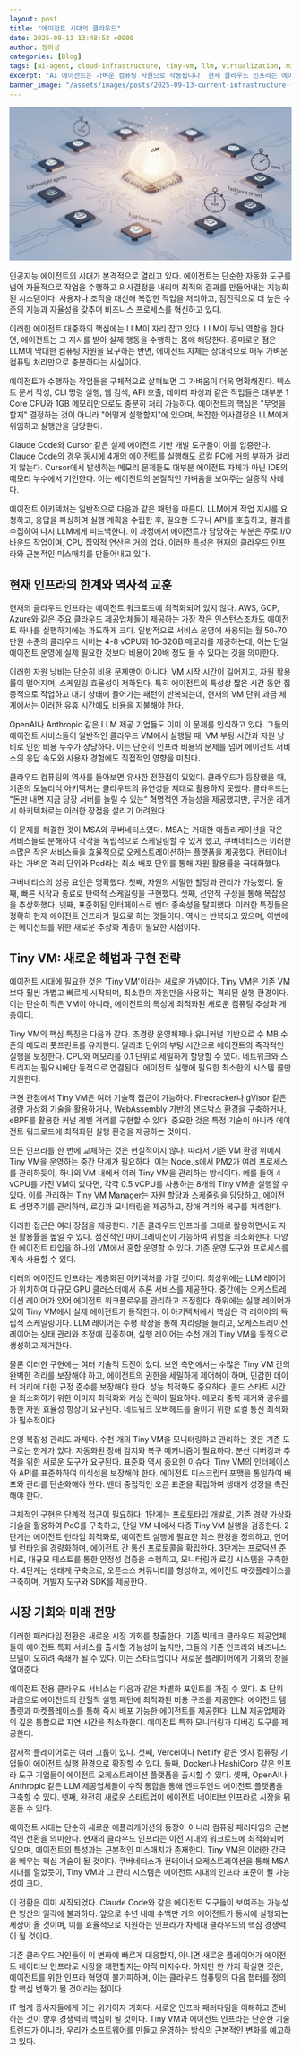 ```yaml
---
layout: post
title: "에이전트 시대의 클라우드"
date: 2025-09-13 13:48:53 +0900
author: 정하성
categories: [Blog]
tags: [ai-agent, cloud-infrastructure, tiny-vm, llm, virtualization, microservices, kubernetes, computing-efficiency]
excerpt: "AI 에이전트는 가벼운 컴퓨팅 자원으로 작동됩니다. 현재 클라우드 인프라는 에이전트에 최적화되어 있지 않습니다. 역사적으로 MSA와 쿠버네티스가 인프라 혁신을 이끌었습니다. 에이전트에 맞는 'Tiny VM'이 필요합니다."
banner_image: "/assets/images/posts/2025-09-13-current-infrastructure-limitations-and-historical-lessons.jpg"
---
```


![](/assets/images/posts/2025-09-13-current-infrastructure-limitations-and-historical-lessons.jpg)

인공지능 에이전트의 시대가 본격적으로 열리고 있다. 에이전트는 단순한 자동화 도구를 넘어 자율적으로 작업을 수행하고 의사결정을 내리며 최적의 결과를 만들어내는 지능화된 시스템이다. 사용자나 조직을 대신해 복잡한 작업을 처리하고, 점진적으로 더 높은 수준의 지능과 자율성을 갖추며 비즈니스 프로세스를 혁신하고 있다.

이러한 에이전트 대중화의 핵심에는 LLM이 자리 잡고 있다. LLM이 두뇌 역할을 한다면, 에이전트는 그 지시를 받아 실제 행동을 수행하는 몸에 해당한다. 흥미로운 점은 LLM이 막대한 컴퓨팅 자원을 요구하는 반면, 에이전트 자체는 상대적으로 매우 가벼운 컴퓨팅 처리만으로 충분하다는 사실이다.

에이전트가 수행하는 작업들을 구체적으로 살펴보면 그 가벼움이 더욱 명확해진다. 텍스트 문서 작성, CLI 명령 실행, 웹 검색, API 호출, 데이터 파싱과 같은 작업들은 대부분 1 Core CPU와 1GB 메모리만으로도 충분히 처리 가능하다. 에이전트의 핵심은 "무엇을 할지" 결정하는 것이 아니라 "어떻게 실행할지"에 있으며, 복잡한 의사결정은 LLM에게 위임하고 실행만을 담당한다.

Claude Code와 Cursor 같은 실제 에이전트 기반 개발 도구들이 이를 입증한다. Claude Code의 경우 동시에 4개의 에이전트를 실행해도 로컬 PC에 거의 부하가 걸리지 않는다. Cursor에서 발생하는 메모리 문제들도 대부분 에이전트 자체가 아닌 IDE의 메모리 누수에서 기인한다. 이는 에이전트의 본질적인 가벼움을 보여주는 실증적 사례다.

에이전트 아키텍처는 일반적으로 다음과 같은 패턴을 따른다. LLM에게 작업 지시를 요청하고, 응답을 파싱하여 실행 계획을 수립한 후, 필요한 도구나 API를 호출하고, 결과를 수집하여 다시 LLM에게 피드백한다. 이 과정에서 에이전트가 담당하는 부분은 주로 I/O 바운드 작업이며, CPU 집약적 연산은 거의 없다. 이러한 특성은 현재의 클라우드 인프라와 근본적인 미스매치를 만들어내고 있다.

## 현재 인프라의 한계와 역사적 교훈

현재의 클라우드 인프라는 에이전트 워크로드에 최적화되어 있지 않다. AWS, GCP, Azure와 같은 주요 클라우드 제공업체들이 제공하는 가장 작은 인스턴스조차도 에이전트 하나를 실행하기에는 과도하게 크다. 일반적으로 서비스 운영에 사용되는 월 50-70만원 수준의 클라우드 서버는 4-8 vCPU와 16-32GB 메모리를 제공하는데, 이는 단일 에이전트 운영에 실제 필요한 것보다 비용이 20배 정도 들 수 있다는 것을 의미한다.

이러한 자원 낭비는 단순히 비용 문제만이 아니다. VM 시작 시간이 길어지고, 자원 활용률이 떨어지며, 스케일링 효율성이 저하된다. 특히 에이전트의 특성상 짧은 시간 동안 집중적으로 작업하고 대기 상태에 들어가는 패턴이 반복되는데, 현재의 VM 단위 과금 체계에서는 이러한 유휴 시간에도 비용을 지불해야 한다.

OpenAI나 Anthropic 같은 LLM 제공 기업들도 이미 이 문제를 인식하고 있다. 그들의 에이전트 서비스들이 일반적인 클라우드 VM에서 실행될 때, VM 부팅 시간과 자원 낭비로 인한 비용 누수가 상당하다. 이는 단순히 인프라 비용의 문제를 넘어 에이전트 서비스의 응답 속도와 사용자 경험에도 직접적인 영향을 미친다.

클라우드 컴퓨팅의 역사를 돌아보면 유사한 전환점이 있었다. 클라우드가 등장했을 때, 기존의 모놀리식 아키텍처는 클라우드의 유연성을 제대로 활용하지 못했다. 클라우드는 "돈만 내면 지금 당장 서버를 늘릴 수 있는" 혁명적인 가능성을 제공했지만, 무거운 레거시 아키텍처로는 이러한 장점을 살리기 어려웠다.

이 문제를 해결한 것이 MSA와 쿠버네티스였다. MSA는 거대한 애플리케이션을 작은 서비스들로 분해하여 각각을 독립적으로 스케일링할 수 있게 했고, 쿠버네티스는 이러한 수많은 작은 서비스들을 효율적으로 오케스트레이션하는 플랫폼을 제공했다. 컨테이너라는 가벼운 격리 단위와 Pod라는 최소 배포 단위를 통해 자원 활용률을 극대화했다.

쿠버네티스의 성공 요인은 명확했다. 첫째, 자원의 세밀한 할당과 관리가 가능했다. 둘째, 빠른 시작과 종료로 탄력적 스케일링을 구현했다. 셋째, 선언적 구성을 통해 복잡성을 추상화했다. 넷째, 표준화된 인터페이스로 벤더 종속성을 탈피했다. 이러한 특징들은 정확히 현재 에이전트 인프라가 필요로 하는 것들이다. 역사는 반복되고 있으며, 이번에는 에이전트를 위한 새로운 추상화 계층이 필요한 시점이다.

## Tiny VM: 새로운 해법과 구현 전략

에이전트 시대에 필요한 것은 'Tiny VM'이라는 새로운 개념이다. Tiny VM은 기존 VM보다 훨씬 가볍고 빠르게 시작되며, 최소한의 자원만을 사용하는 격리된 실행 환경이다. 이는 단순히 작은 VM이 아니라, 에이전트의 특성에 최적화된 새로운 컴퓨팅 추상화 계층이다.

Tiny VM의 핵심 특징은 다음과 같다. 초경량 운영체제나 유니커널 기반으로 수 MB 수준의 메모리 풋프린트를 유지한다. 밀리초 단위의 부팅 시간으로 에이전트의 즉각적인 실행을 보장한다. CPU와 메모리를 0.1 단위로 세밀하게 할당할 수 있다. 네트워크와 스토리지는 필요시에만 동적으로 연결된다. 에이전트 실행에 필요한 최소한의 시스템 콜만 지원한다.

구현 관점에서 Tiny VM은 여러 기술적 접근이 가능하다. Firecracker나 gVisor 같은 경량 가상화 기술을 활용하거나, WebAssembly 기반의 샌드박스 환경을 구축하거나, eBPF를 활용한 커널 레벨 격리를 구현할 수 있다. 중요한 것은 특정 기술이 아니라 에이전트 워크로드에 최적화된 실행 환경을 제공하는 것이다.

모든 인프라를 한 번에 교체하는 것은 현실적이지 않다. 따라서 기존 VM 환경 위에서 Tiny VM을 운영하는 중간 단계가 필요하다. 이는 Node.js에서 PM2가 여러 프로세스를 관리하듯이, 하나의 VM 내에서 여러 Tiny VM을 관리하는 방식이다. 예를 들어 4 vCPU를 가진 VM이 있다면, 각각 0.5 vCPU를 사용하는 8개의 Tiny VM을 실행할 수 있다. 이를 관리하는 Tiny VM Manager는 자원 할당과 스케줄링을 담당하고, 에이전트 생명주기를 관리하며, 로깅과 모니터링을 제공하고, 장애 격리와 복구를 처리한다.

이러한 접근은 여러 장점을 제공한다. 기존 클라우드 인프라를 그대로 활용하면서도 자원 활용률을 높일 수 있다. 점진적인 마이그레이션이 가능하여 위험을 최소화한다. 다양한 에이전트 타입을 하나의 VM에서 혼합 운영할 수 있다. 기존 운영 도구와 프로세스를 계속 사용할 수 있다.

미래의 에이전트 인프라는 계층화된 아키텍처를 가질 것이다. 최상위에는 LLM 레이어가 위치하여 대규모 GPU 클러스터에서 추론 서비스를 제공한다. 중간에는 오케스트레이션 레이어가 있어 에이전트 워크플로우를 관리하고 조정한다. 하위에는 실행 레이어가 있어 Tiny VM에서 실제 에이전트가 동작한다. 이 아키텍처에서 핵심은 각 레이어의 독립적 스케일링이다. LLM 레이어는 수평 확장을 통해 처리량을 늘리고, 오케스트레이션 레이어는 상태 관리와 조정에 집중하며, 실행 레이어는 수천 개의 Tiny VM을 동적으로 생성하고 제거한다.

물론 이러한 구현에는 여러 기술적 도전이 있다. 보안 측면에서는 수많은 Tiny VM 간의 완벽한 격리를 보장해야 하고, 에이전트의 권한을 세밀하게 제어해야 하며, 민감한 데이터 처리에 대한 규정 준수를 보장해야 한다. 성능 최적화도 중요하다. 콜드 스타트 시간을 최소화하기 위한 이미지 최적화와 캐싱 전략이 필요하다. 메모리 중복 제거와 공유를 통한 자원 효율성 향상이 요구된다. 네트워크 오버헤드를 줄이기 위한 로컬 통신 최적화가 필수적이다.

운영 복잡성 관리도 과제다. 수천 개의 Tiny VM을 모니터링하고 관리하는 것은 기존 도구로는 한계가 있다. 자동화된 장애 감지와 복구 메커니즘이 필요하다. 분산 디버깅과 추적을 위한 새로운 도구가 요구된다. 표준화 역시 중요한 이슈다. Tiny VM의 인터페이스와 API를 표준화하여 이식성을 보장해야 한다. 에이전트 디스크립터 포맷을 통일하여 배포와 관리를 단순화해야 한다. 벤더 중립적인 오픈 표준을 확립하여 생태계 성장을 촉진해야 한다.

구체적인 구현은 단계적 접근이 필요하다. 1단계는 프로토타입 개발로, 기존 경량 가상화 기술을 활용하여 PoC를 구축하고, 단일 VM 내에서 다중 Tiny VM 실행을 검증한다. 2단계는 에이전트 런타임 최적화로, 에이전트 실행에 필요한 최소 환경을 정의하고, 언어별 런타임을 경량화하며, 에이전트 간 통신 프로토콜을 확립한다. 3단계는 프로덕션 준비로, 대규모 테스트를 통한 안정성 검증을 수행하고, 모니터링과 로깅 시스템을 구축한다. 4단계는 생태계 구축으로, 오픈소스 커뮤니티를 형성하고, 에이전트 마켓플레이스를 구축하며, 개발자 도구와 SDK를 제공한다.

## 시장 기회와 미래 전망

이러한 패러다임 전환은 새로운 시장 기회를 창출한다. 기존 빅테크 클라우드 제공업체들이 에이전트 특화 서비스를 출시할 가능성이 높지만, 그들의 기존 인프라와 비즈니스 모델이 오히려 족쇄가 될 수 있다. 이는 스타트업이나 새로운 플레이어에게 기회의 창을 열어준다.

에이전트 전용 클라우드 서비스는 다음과 같은 차별화 포인트를 가질 수 있다. 초 단위 과금으로 에이전트의 간헐적 실행 패턴에 최적화된 비용 구조를 제공한다. 에이전트 템플릿과 마켓플레이스를 통해 즉시 배포 가능한 에이전트를 제공한다. LLM 제공업체와의 깊은 통합으로 지연 시간을 최소화한다. 에이전트 특화 모니터링과 디버깅 도구를 제공한다.

잠재적 플레이어로는 여러 그룹이 있다. 첫째, Vercel이나 Netlify 같은 엣지 컴퓨팅 기업들이 에이전트 실행 환경으로 확장할 수 있다. 둘째, Docker나 HashiCorp 같은 인프라 도구 기업들이 에이전트 오케스트레이션 플랫폼을 출시할 수 있다. 셋째, OpenAI나 Anthropic 같은 LLM 제공업체들이 수직 통합을 통해 엔드투엔드 에이전트 플랫폼을 구축할 수 있다. 넷째, 완전히 새로운 스타트업이 에이전트 네이티브 인프라로 시장을 뒤흔들 수 있다.

에이전트 시대는 단순히 새로운 애플리케이션의 등장이 아니라 컴퓨팅 패러다임의 근본적인 전환을 의미한다. 현재의 클라우드 인프라는 이전 시대의 워크로드에 최적화되어 있으며, 에이전트의 특성과는 근본적인 미스매치가 존재한다. Tiny VM은 이러한 간극을 메우는 핵심 기술이 될 것이다. 쿠버네티스가 컨테이너 오케스트레이션을 통해 MSA 시대를 열었듯이, Tiny VM과 그 관리 시스템은 에이전트 시대의 인프라 표준이 될 가능성이 크다.

이 전환은 이미 시작되었다. Claude Code와 같은 에이전트 도구들이 보여주는 가능성은 빙산의 일각에 불과하다. 앞으로 수년 내에 수백만 개의 에이전트가 동시에 실행되는 세상이 올 것이며, 이를 효율적으로 지원하는 인프라가 차세대 클라우드의 핵심 경쟁력이 될 것이다.

기존 클라우드 거인들이 이 변화에 빠르게 대응할지, 아니면 새로운 플레이어가 에이전트 네이티브 인프라로 시장을 재편할지는 아직 미지수다. 하지만 한 가지 확실한 것은, 에이전트를 위한 인프라 혁명이 불가피하며, 이는 클라우드 컴퓨팅의 다음 챕터를 정의할 핵심 변화가 될 것이라는 점이다.

IT 업계 종사자들에게 이는 위기이자 기회다. 새로운 인프라 패러다임을 이해하고 준비하는 것이 향후 경쟁력의 핵심이 될 것이다. Tiny VM과 에이전트 인프라는 단순한 기술 트렌드가 아니라, 우리가 소프트웨어를 만들고 운영하는 방식의 근본적인 변화를 예고하고 있다.